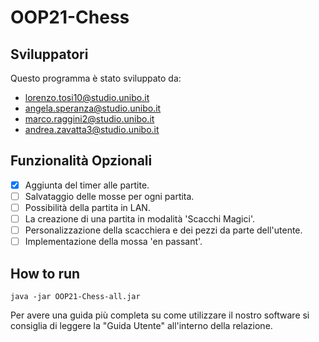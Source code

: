 # OOP21-Chess

## Sviluppatori
Questo programma è stato sviluppato da:

+  lorenzo.tosi10@studio.unibo.it 
+  angela.speranza@studio.unibo.it 
+  marco.raggini2@studio.unibo.it
+  andrea.zavatta3@studio.unibo.it


## Funzionalità Opzionali
- [x] Aggiunta del timer alle partite. 
- [ ] Salvataggio delle mosse per ogni partita.
- [ ] Possibilità della partita in LAN.
- [ ] La creazione di una partita in modalità 'Scacchi Magici'.
- [ ] Personalizzazione della scacchiera e dei pezzi da parte dell'utente.
- [ ] Implementazione della mossa 'en passant'.

## How to run 
``` 
java -jar OOP21-Chess-all.jar
```

Per avere una guida più completa su come utilizzare il nostro software si consiglia di leggere la "Guida Utente" all'interno della relazione.

